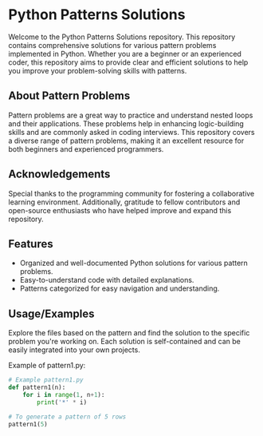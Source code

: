 # Python Patterns Solutions

Welcome to the Python Patterns Solutions repository. This repository contains comprehensive solutions for various pattern problems implemented in Python. Whether you are a beginner or an experienced coder, this repository aims to provide clear and efficient solutions to help you improve your problem-solving skills with patterns.


## About Pattern Problems

Pattern problems are a great way to practice and understand nested loops and their applications. These problems help in enhancing logic-building skills and are commonly asked in coding interviews. This repository covers a diverse range of pattern problems, making it an excellent resource for both beginners and experienced programmers.


## Acknowledgements

Special thanks to the programming community for fostering a collaborative learning environment. Additionally, gratitude to fellow contributors and open-source enthusiasts who have helped improve and expand this repository.


## Features

- Organized and well-documented Python solutions for various pattern problems.
- Easy-to-understand code with detailed explanations.
- Patterns categorized for easy navigation and understanding.


## Usage/Examples

Explore the files based on the pattern and find the solution to the specific problem you're working on. Each solution is self-contained and can be easily integrated into your own projects.

Example of pattern1.py:

```python
# Example pattern1.py
def pattern1(n):
    for i in range(1, n+1):
        print('*' * i)

# To generate a pattern of 5 rows
pattern1(5)
